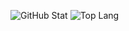 <!-- ###	Hi there 👋 -->

<!--

**Heptazhou/Heptazhou** is a ✨ *special* ✨ repository because its `README.md` (this file) appears on your GitHub profile.

Here are some ideas to get you started:

+	🔭 I'm currently working on ...
+	🌱 I'm currently learning ...
+	👯 I'm looking to collaborate on ...
+	🤔 I'm looking for help with ...
+	💬 Ask me about ...
+	📫 How to reach me: ...
+	😄 Pronouns: ...
+	⚡ Fun fact: ...

 -->

<!-- https://github.com/anuraghazra/github-readme-stats -->
![GitHub Stat](https://github-readme-stats.vercel.app/api?username=heptazhou&count_private=true&show_icons=true&theme=react&hide_border=true&hide_title=false&hide_rank=false&include_all_commits=false&disable_animations=true)
![Top Lang](https://github-readme-stats.vercel.app/api/top-langs/?username=heptazhou&count_private=true&langs_count=10&layout=compact&theme=react&hide_border=true&exclude_repo=Iosevnya,Saranya,MmaActMan,ProxifierKeygen)


